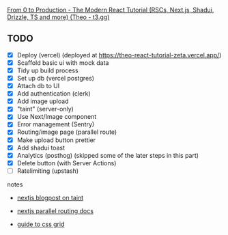 [From 0 to Production - The Modern React Tutorial (RSCs, Next.js, Shadui, Drizzle, TS and more) (Theo - t3.gg)](https://www.youtube.com/watch?v=d5x0JCZbAJs)

## TODO

- [x] Deploy (vercel) (deployed at https://theo-react-tutorial-zeta.vercel.app/)
- [x] Scaffold basic ui with mock data
- [x] Tidy up build process
- [x] Set up db (vercel postgres)
- [x] Attach db to UI
- [x] Add authentication (clerk)
- [x] Add image upload
- [x] "taint" (server-only)
- [x] Use Next/Image component
- [x] Error management (Sentry)
- [x] Routing/image page (parallel route)
- [x] Make upload button prettier
- [x] Add shadui toast
- [x] Analytics (posthog) (skipped some of the later steps in this part)
- [x] Delete button (with Server Actions)
- [ ] Ratelimiting (upstash)

notes

- [nextjs blogpost on taint](https://react.dev/reference/react/experimental_taintObjectReference)

- [nextjs parallel routing docs](https://nextjs.org/docs/app/building-your-application/routing/parallel-routes)

- [guide to css grid](https://css-tricks.com/snippets/css/complete-guide-grid/)
